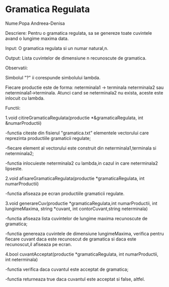 # Gramatica Regulata

Nume:Popa Andreea-Denisa

Descriere: Pentru o gramatica regulata, sa se genereze toate cuvintele avand o lungime maxima data.

Input: O gramatica regulata si un numar natural,n.

Output: Lista cuvintelor de dimensiune n recunoscute de gramatica.

Observatii:

Simbolul "?" ii corespunde simbolului lambda.

Fiecare productie este de forma: neterminala1 -> terminala neterminala2 sau neterminala1->terminala. Atunci cand se neterminala2 nu exista, aceste este inlocuit cu lambda.

Functii:

1.void citireGramaticaRegulata(productie *&gramaticaRegulata, int &numarProductii)

-functia citeste din fisierul "gramatica.txt" elementele vectorului care reprezinta productiile gramaticii regulate;

-fiecare element al vectorului este construit din neterminala1,terminala si neterminala2;

-functia inlocuieste neterminala2 cu lambda,in cazul in care neterminala2 lipseste.


2.void afisareGramaticaRegulata(productie *gramaticaRegulata, int numarProductii)

-functia afiseaza pe ecran productiile gramaticii regulate.


3.void generareCuv(productie *gramaticaRegulata,int numarProductii, int lungimeMaxima, string *cuvant, int contorCuvant,string neterminala)

-functia afiseaza lista cuvintelor de lungime maxima recunoscute de gramatica;

-functia genereaza cuvintele de dimensiune lungimeMaxima, verifica pentru fiecare cuvant daca este recunoscut de gramatica si daca este recunoscut,il afiseaza pe ecran.

4.bool cuvantAcceptat(productie *gramaticaRegulata, int numarProductii, int neterminala)

-functia verifica daca cuvantul este acceptat de gramatica;

-functia returneaza true daca cuvantul este acceptat si false, altfel.

